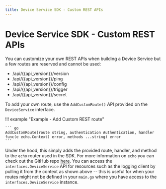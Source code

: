 ```yaml
---
title: Device Service SDK - Custom REST APIs
---
```


# Device Service SDK - Custom REST APIs

You can customize your own REST APIs when building a Device Service but a few routes are reserved and cannot be used:

- /api/{{api_version}}/version
- /api/{{api_version}}/ping
- /api/{{api_version}}/config
- /api/{{api_version}}/trigger
- /api/{{api_version}}/secret

To add your own route, use the `AddCustomRoute()` API provided on the `DeviceService` interface. 

!!! example  "Example - Add Custom REST route"

    ``` go      
    AddCustomRoute(route string, authentication Authentication, handler func(e echo.Context) error, methods ...string) error
    ```    

Under the hood, this simply adds the provided route, handler, and method to the `echo` router used in the SDK. For more information on `echo` you can check out the GitHub repo [here](https://github.com/labstack/echo). 
You can access the `interfaces.DeviceService` API for resources such as the logging client by pulling it from the context as shown above -- this is useful for when your routes might not be defined in your `main.go`  where you have access to the ``interfaces.DeviceService`` instance.
